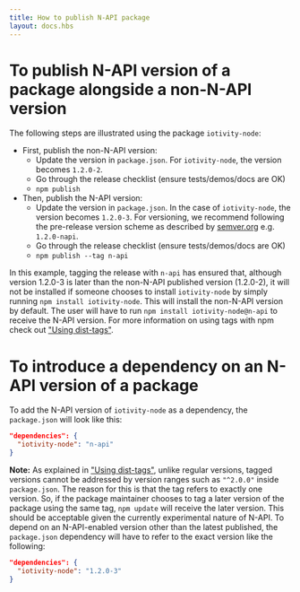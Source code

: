 ```yaml
---
title: How to publish N-API package
layout: docs.hbs
---
```


# To publish N-API version of a package alongside a non-N-API version

The following steps are illustrated using the package `iotivity-node`:
  - First, publish the non-N-API version:
    - Update the version in `package.json`. For `iotivity-node`, the version
    becomes `1.2.0-2`.
    - Go through the release checklist (ensure tests/demos/docs are OK)
    - `npm publish`
  - Then, publish the N-API version:
    - Update the version in `package.json`. In the case of `iotivity-node`,
    the version becomes `1.2.0-3`. For versioning, we recommend following
    the pre-release version scheme as described by
    [semver.org](http://semver.org/#spec-item-9) e.g. `1.2.0-napi`.
    - Go through the release checklist (ensure tests/demos/docs are OK)
    - `npm publish --tag n-api`

In this example, tagging the release with `n-api` has ensured that, although
version 1.2.0-3 is later than the non-N-API published version (1.2.0-2), it
will not be installed if someone chooses to install `iotivity-node` by simply
running `npm install iotivity-node`. This will install the non-N-API version
by default. The user will have to run `npm install iotivity-node@n-api` to
receive the N-API version. For more information on using tags with npm check
out ["Using dist-tags"][].

# To introduce a dependency on an N-API version of a package

To add the N-API version of `iotivity-node` as a dependency, the `package.json`
will look like this:

```json
"dependencies": {
  "iotivity-node": "n-api"
}
```

**Note:** As explained in
["Using dist-tags"][], unlike regular versions, tagged versions cannot be
addressed by version ranges such as `"^2.0.0"` inside `package.json`. The
reason for this is that the tag refers to exactly one version. So, if the
package maintainer chooses to tag a later version of the package using the
same tag, `npm update` will receive the later version. This should be acceptable
given the currently experimental nature of N-API. To depend on an N-API-enabled
version other than the latest published, the `package.json` dependency will
have to refer to the exact version like the following:

```json
"dependencies": {
  "iotivity-node": "1.2.0-3"
}
```

["Using dist-tags"]: https://docs.npmjs.com/getting-started/using-tags
